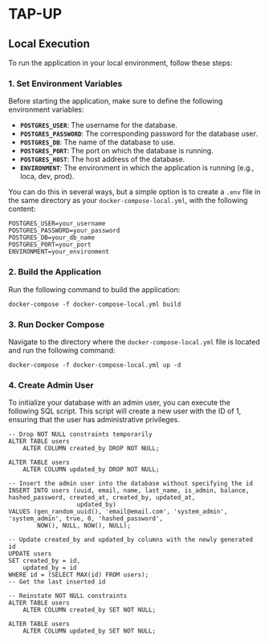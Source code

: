 # TAP-UP

## Local Execution

To run the application in your local environment, follow these steps:

### 1. Set Environment Variables

Before starting the application, make sure to define the following environment variables:

- **`POSTGRES_USER`**: The username for the database.
- **`POSTGRES_PASSWORD`**: The corresponding password for the database user.
- **`POSTGRES_DB`**: The name of the database to use.
- **`POSTGRES_PORT`**: The port on which the database is running.
- **`POSTGRES_HOST`**: The host address of the database.
- **`ENVIRONMENT`**: The environment in which the application is running (e.g., loca, dev, prod).

You can do this in several ways, but a simple option is to create a `.env` file in the same directory as your
`docker-compose-local.yml`, with the following content:

```
POSTGRES_USER=your_username
POSTGRES_PASSWORD=your_password
POSTGRES_DB=your_db_name
POSTGRES_PORT=your_port
ENVIRONMENT=your_environment
```

### 2. Build the Application

Run the following command to build the application:

```
docker-compose -f docker-compose-local.yml build
```

### 3. Run Docker Compose

Navigate to the directory where the `docker-compose-local.yml` file is located and run the following command:

```
docker-compose -f docker-compose-local.yml up -d
```

### 4. Create Admin User

To initialize your database with an admin user, you can execute the following SQL script. This script will create a new
user with the ID of 1, ensuring that the user has administrative privileges.

```
-- Drop NOT NULL constraints temporarily
ALTER TABLE users
    ALTER COLUMN created_by DROP NOT NULL;

ALTER TABLE users
    ALTER COLUMN updated_by DROP NOT NULL;

-- Insert the admin user into the database without specifying the id
INSERT INTO users (uuid, email, name, last_name, is_admin, balance, hashed_password, created_at, created_by, updated_at,
                   updated_by)
VALUES (gen_random_uuid(), 'email@email.com', 'system_admin', 'system_admin', true, 0, 'hashed_password',
        NOW(), NULL, NOW(), NULL);

-- Update created_by and updated_by columns with the newly generated id
UPDATE users
SET created_by = id,
    updated_by = id
WHERE id = (SELECT MAX(id) FROM users);
-- Get the last inserted id

-- Reinstate NOT NULL constraints
ALTER TABLE users
    ALTER COLUMN created_by SET NOT NULL;

ALTER TABLE users
    ALTER COLUMN updated_by SET NOT NULL;

```

